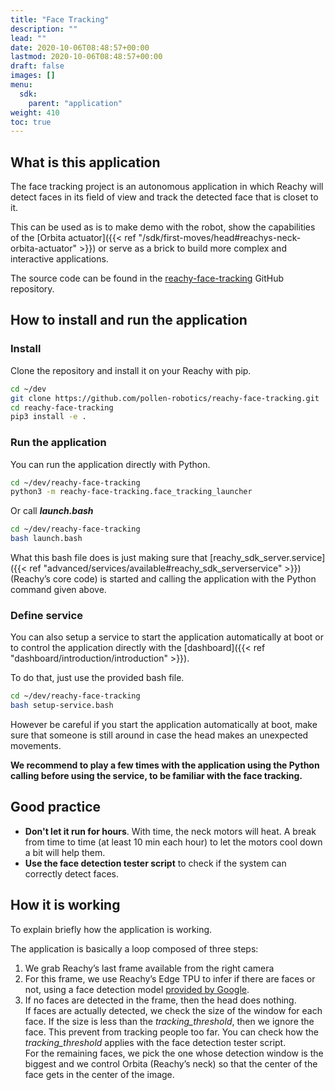 ```yaml
---
title: "Face Tracking"
description: ""
lead: ""
date: 2020-10-06T08:48:57+00:00
lastmod: 2020-10-06T08:48:57+00:00
draft: false
images: []
menu:
  sdk:
    parent: "application"
weight: 410
toc: true
---
```


## What is this application

The face tracking project is an autonomous application in which Reachy will detect faces in its field of view and track the detected face that is closet to it.

This can be used as is to make demo with the robot, show the capabilities of the [Orbita actuator]({{< ref "/sdk/first-moves/head#reachys-neck-orbita-actuator" >}}) or serve as a brick to build more complex and interactive applications.

The source code can be found in the <a href="https://github.com/pollen-robotics/reachy-face-tracking" target="_blank">reachy-face-tracking</a> GitHub repository.

## How to install and run the application

### Install

Clone the repository and install it on your Reachy with pip.

```bash
cd ~/dev
git clone https://github.com/pollen-robotics/reachy-face-tracking.git
cd reachy-face-tracking
pip3 install -e .
```

### Run the application
You can run the application directly with Python.
```bash
cd ~/dev/reachy-face-tracking
python3 -m reachy-face-tracking.face_tracking_launcher
```

Or call ***launch.bash***

```bash
cd ~/dev/reachy-face-tracking
bash launch.bash
```

What this bash file does is just making sure that [reachy_sdk_server.service]({{< ref "advanced/services/available#reachy_sdk_serverservice" >}}) (Reachy’s core code) is started and calling the application with the Python command given above.

### Define service
You can also setup a service to start the application automatically at boot or to control the application directly with the [dashboard]({{< ref "dashboard/introduction/introduction" >}}).

To do that, just use the provided bash file.
```bash
cd ~/dev/reachy-face-tracking
bash setup-service.bash
```
However be careful if you start the application automatically at boot, make sure that someone is still around in case the head makes an unexpected movements.

**We recommend to play a few times with the application using the Python calling before using the service, to be familiar with the face tracking.**

## Good practice

- **Don't let it run for hours**. With time, the neck motors will heat. A break from time to time (at least 10 min each hour) to let the motors cool down a bit will help them.
- **Use the face detection tester script** to check if the system can correctly detect faces.

## How it is working

To explain briefly how the application is working. 

The application is basically a loop composed of three steps:

1. We grab Reachy’s last frame available from the right camera
2. For this frame, we use Reachy’s Edge TPU to infer if there are faces or not, using a face detection model [provided by Google](https://coral.ai/models/object-detection/).
3. If no faces are detected in the frame, then the head does nothing. </br>
  If faces are actually detected, we check the size of the window for each face. If the size is less than the *tracking_threshold*, then we ignore the face. This prevent from tracking people too far. You can check how the *tracking_threshold* applies with the face detection tester script.</br>
  For the remaining faces, we pick the one whose detection window is the biggest and we control Orbita (Reachy’s neck) so that the center of the face gets in the center of the image.